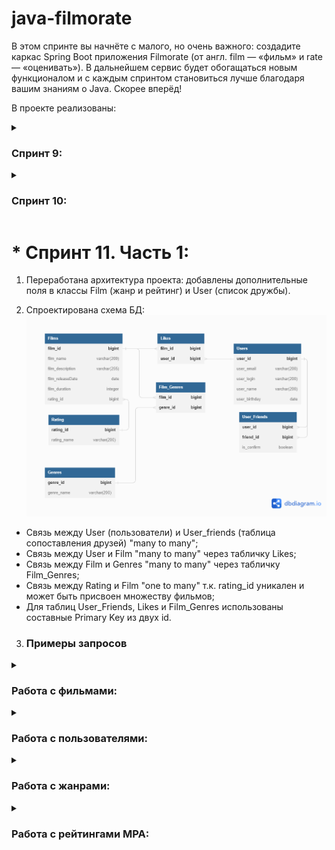 # java-filmorate

В этом спринте вы начнёте с малого, но очень важного: 
создадите каркас Spring Boot приложения Filmorate (от англ. film — «фильм» и rate — «оценивать»). 
В дальнейшем сервис будет обогащаться новым функционалом и с каждым спринтом становиться лучше благодаря вашим знаниям о Java. 
Скорее вперёд!

В проекте реализованы: 

<details>
    <summary><h3> Спринт 9:</h3></summary>
Выполнено проектирование согласно Техническому заданию:
1. Определены модели данных приложения: Film, User;
2. Организовано предварительной хранение данных;
3. Созданы REST-контроллеры: FilmController, UserController;
3. Задана валидация данных;
4. Выполнено логирование данных;
5. Валидация проверяется тестами Unit5.
</details>

<details>
    <summary><h3> Спринт 10:</h3></summary>
1. Переработана архитектура проекта:
* созданы интерфейсы FilmStorage и UserStorage; 
* созданы классы InMemoryFilmStorage и InMemoryUserStorage (@Component); 
* созданы классы UserService и FilmService (@Service);
2. API доведен до соответствия REST;
3. Настроен ExceptionHandler для централизованной обработки ошибок
</details>

# * Спринт 11. Часть 1:
1. Переработана архитектура проекта: добавлены дополнительные поля в классы Film (жанр и рейтинг) и User (список дружбы).
 
2. Спроектирована схема БД:
   ![ER-диаграмма](/images/FILMORATE_DB.png)
* Связь между User (пользователи) и User_friends (таблица сопоставления друзей) "many to many";
* Связь между User и Film  "many to many" через табличку Likes;
* Связь между Film и Genres  "many to many" через табличку Film_Genres; 
* Связь между Rating и Film "one to many" т.к. rating_id уникален и может быть присвоен множеству фильмов;
* Для таблиц User_Friends, Likes и Film_Genres использованы составные Primary Key из двух id.

3. ### Примеры запросов

<details>
    <summary><h3>Работа с фильмами:</h3></summary>

* Запрос фильма по id:

```SQL
SELECT f.film_name,
       f.film_description,
       f.film_releaseDate,
       f.film_duration,
       r.rating_name,
       g.genre_name
FROM Films f
JOIN Rating r ON f.rating_id = r.rating_id
JOIN Film_Genres fg ON f.film_id = fg.film_id
JOIN Genres g ON fg.genre_id = g.genre_id
WHERE f.film_id = ?
```   

* Запрос всех фильмов:

```SQL
SELECT f.film_name,
       f.film_description,
       f.film_releaseDate,
       f.film_duration,
       r.rating_name,
       g.genre_name
FROM Films f
JOIN Rating r ON f.rating_id = r.rating_id
JOIN Film_Genres fg ON f.film_id = fg.film_id
JOIN Genres g ON fg.genre_id = g.genre_id;
```

* Запрос топ-N фильмов по количеству лайков:
```SQL
SELECT f.film_name,
       COUNT(l.film_id) AS likes_count
FROM Films f
JOIN Likes l ON f.film_id = l.film_id
GROUP BY f.film_name
ORDER BY likes_count DESC
LIMIT N;
```
</details>

<details>
    <summary><h3>Работа с пользователями:</h3></summary>

* Запрос пользователя по id:

```SQL
SELECT *
FROM Users
WHERE user_id = ?;
```   

* Запрос всех пользователей:

```SQL
SELECT *
FROM Users;
``` 

</details>

<details>
    <summary><h3>Работа с жанрами:</h3></summary>

* Запрос жанра по id:

```SQL
SELECT *
FROM Genres
WHERE genre_id = ?;
``` 

* Запрос всех жанров:

```SQL
SELECT *
FROM Genres;
```   
</details>

<details>
    <summary><h3>Работа с рейтингами MPA:</h3></summary>

* Запрос рейтинга по id:

```SQL
SELECT *
FROM Rating
WHERE rating_id = ?;
``` 

* Запрос всех рейтингов MPA:

```SQL
SELECT *
FROM Rating;
```   
</details>


